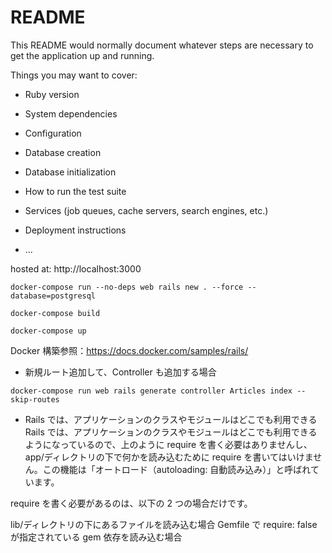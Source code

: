 # README

This README would normally document whatever steps are necessary to get the
application up and running.

Things you may want to cover:

- Ruby version

- System dependencies

- Configuration

- Database creation

- Database initialization

- How to run the test suite

- Services (job queues, cache servers, search engines, etc.)

- Deployment instructions

- ...

hosted at: http://localhost:3000

```
docker-compose run --no-deps web rails new . --force --database=postgresql

docker-compose build

docker-compose up
```

Docker 構築参照：https://docs.docker.com/samples/rails/

- 新規ルート追加して、Controller も追加する場合

```
docker-compose run web rails generate controller Articles index --skip-routes
```

- Rails では、アプリケーションのクラスやモジュールはどこでも利用できる
  Rails では、アプリケーションのクラスやモジュールはどこでも利用できるようになっているので、上のように require を書く必要はありませんし、app/ディレクトリの下で何かを読み込むために require を書いてはいけません。この機能は「オートロード（autoloading: 自動読み込み）」と呼ばれています。

require を書く必要があるのは、以下の 2 つの場合だけです。

lib/ディレクトリの下にあるファイルを読み込む場合
Gemfile で require: false が指定されている gem 依存を読み込む場合
